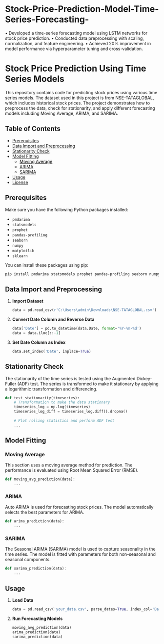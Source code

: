 # Stock-Price-Prediction-Model-Time-Series-Forecasting-
• Developed a time-series forecasting model using LSTM networks for stock price prediction.  • Conducted data preprocessing with scaling, normalization, and feature engineering.  • Achieved 20% improvement in model performance via hyperparameter tuning and cross-validation. 
# Stock Price Prediction Using Time Series Models

This repository contains code for predicting stock prices using various time series models. The dataset used in this project is from NSE-TATAGLOBAL, which includes historical stock prices. The project demonstrates how to preprocess the data, check for stationarity, and apply different forecasting models including Moving Average, ARIMA, and SARIMA.

## Table of Contents

- [Prerequisites](#prerequisites)
- [Data Import and Preprocessing](#data-import-and-preprocessing)
- [Stationarity Check](#stationarity-check)
- [Model Fitting](#model-fitting)
  - [Moving Average](#moving-average)
  - [ARIMA](#arima)
  - [SARIMA](#sarima)
- [Usage](#usage)
- [License](#license)

## Prerequisites

Make sure you have the following Python packages installed:

- `pmdarima`
- `statsmodels`
- `prophet`
- `pandas-profiling`
- `seaborn`
- `numpy`
- `matplotlib`
- `sklearn`

You can install these packages using pip:

```bash
pip install pmdarima statsmodels prophet pandas-profiling seaborn numpy matplotlib sklearn
```

## Data Import and Preprocessing

1. **Import Dataset**

   ```python
   data = pd.read_csv(r'C:\Users\admin\Downloads\NSE-TATAGLOBAL.csv')
   ```

2. **Convert Date Column and Reverse Data**

   ```python
   data['Date'] = pd.to_datetime(data.Date, format='%Y-%m-%d')
   data = data.iloc[::-1]
   ```

3. **Set Date Column as Index**

   ```python
   data.set_index('Date', inplace=True)
   ```

## Stationarity Check

The stationarity of the time series is tested using the Augmented Dickey-Fuller (ADF) test. The series is transformed to make it stationary by applying a logarithmic transformation and differencing.

```python
def test_stationarity(timeseries):
    # Transformation to make the data stationary
    timeseries_log = np.log(timeseries)
    timeseries_log_diff = timeseries_log.diff().dropna()
    
    # Plot rolling statistics and perform ADF test
    ...
```

## Model Fitting

### Moving Average

This section uses a moving average method for prediction. The performance is evaluated using Root Mean Squared Error (RMSE).

```python
def moving_avg_prediction(data):
    ...
```

### ARIMA

Auto ARIMA is used for forecasting stock prices. The model automatically selects the best parameters for ARIMA.

```python
def arima_prediction(data):
    ...
```

### SARIMA

The Seasonal ARIMA (SARIMA) model is used to capture seasonality in the time series. The model is fitted with parameters for both non-seasonal and seasonal components.

```python
def sarima_prediction(data):
    ...
```

## Usage

1. **Load Data**

   ```python
   data = pd.read_csv('your_data.csv', parse_dates=True, index_col='Date')
   ```

2. **Run Forecasting Models**

   ```python
   moving_avg_prediction(data)
   arima_prediction(data)
   sarima_prediction(data)
   ```

